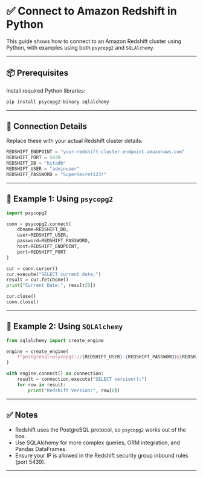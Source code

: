 
# ✅ Connect to Amazon Redshift in Python

This guide shows how to connect to an Amazon Redshift cluster using Python, with examples using both `psycopg2` and `SQLAlchemy`.

---

## 📦 Prerequisites

Install required Python libraries:

```bash
pip install psycopg2-binary sqlalchemy
```

---

## 🔐 Connection Details

Replace these with your actual Redshift cluster details:

```python
REDSHIFT_ENDPOINT = "your-redshift-cluster.endpoint.amazonaws.com"
REDSHIFT_PORT = 5439
REDSHIFT_DB = "bitadb"
REDSHIFT_USER = "adminuser"
REDSHIFT_PASSWORD = "SuperSecret123!"
```

---

## 🐘 Example 1: Using `psycopg2`

```python
import psycopg2

conn = psycopg2.connect(
    dbname=REDSHIFT_DB,
    user=REDSHIFT_USER,
    password=REDSHIFT_PASSWORD,
    host=REDSHIFT_ENDPOINT,
    port=REDSHIFT_PORT
)

cur = conn.cursor()
cur.execute("SELECT current_date;")
result = cur.fetchone()
print("Current Date:", result[0])

cur.close()
conn.close()
```

---

## 🧪 Example 2: Using `SQLAlchemy`

```python
from sqlalchemy import create_engine

engine = create_engine(
    f"postgresql+psycopg2://{REDSHIFT_USER}:{REDSHIFT_PASSWORD}@{REDSHIFT_ENDPOINT}:{REDSHIFT_PORT}/{REDSHIFT_DB}"
)

with engine.connect() as connection:
    result = connection.execute("SELECT version();")
    for row in result:
        print("Redshift Version:", row[0])
```

---

## ✅ Notes

- Redshift uses the PostgreSQL protocol, so `psycopg2` works out of the box.
- Use SQLAlchemy for more complex queries, ORM integration, and Pandas DataFrames.
- Ensure your IP is allowed in the Redshift security group inbound rules (port 5439).

---
